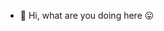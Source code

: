- 👋 Hi, what are you doing here :stuck_out_tongue:
<!---
hamza7assanM/hamza7assanM is a ✨ special ✨ repository because its `README.md` (this file) appears on your GitHub profile.
You can click the Preview link to take a look at your changes.
--->


